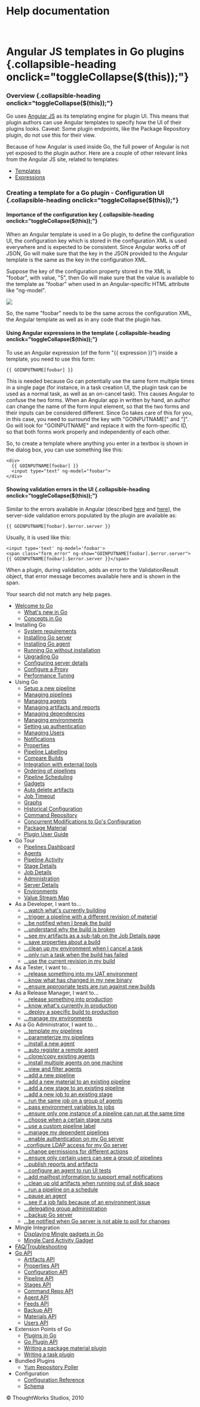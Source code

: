 Help documentation
==================

 

Angular JS templates in Go plugins {.collapsible-heading onclick="toggleCollapse($(this));"}
==================================

### Overview {.collapsible-heading onclick="toggleCollapse($(this));"}

Go uses [Angular JS](http://docs.angularjs.org/guide/templates) as its
templating engine for plugin UI. This means that plugin authors can use
Angular templates to specify how the UI of their plugins looks. Caveat:
Some plugin endpoints, like the Package Repository plugin, do not use
this for their view.

Because of how Angular is used inside Go, the full power of Angular is
not yet exposed to the plugin author. Here are a couple of other
relevant links from the Angular JS site, related to templates:

-   [Templates](http://docs.angularjs.org/tutorial/step_08)
-   [Expressions](http://docs.angularjs.org/guide/expression)

### Creating a template for a Go plugin - Configuration UI {.collapsible-heading onclick="toggleCollapse($(this));"}

#### Importance of the configuration key {.collapsible-heading onclick="toggleCollapse($(this));"}

When an Angular template is used in a Go plugin, to define the
configuration UI, the configuration key which is stored in the
configuration XML is used everywhere and is expected to be consistent.
Since Angular works off of JSON, Go will make sure that the key in the
JSON provided to the Angular template is the same as the key in the
configuration XML.

Suppose the key of the configuration property stored in the XML is
"foobar", with value, "5", then Go will make sure that the value is
available to the template as "foobar" when used in an Angular-specific
HTML attribute like "ng-model".

![](resources/images/cruise/plugin_angular.png)

So, the name "foobar" needs to be the same across the configuration XML,
the Angular template as well as in any code that the plugin has.

#### Using Angular expressions in the template {.collapsible-heading onclick="toggleCollapse($(this));"}

To use an Angular expression (of the form "{{ expression }}") inside a
template, you need to use this form:

``` {.code}
{{ GOINPUTNAME[foobar] }}
```

This is needed because Go can potentially use the same form multiple
times in a single page (for instance, in a task creation UI, the plugin
task can be used as a normal task, as well as an on-cancel task). This
causes Angular to confuse the two forms. When an Angular app in written
by hand, an author can change the name of the form input element, so
that the two forms and their inputs can be considered different. Since
Go takes care of this for you, in this case, you need to surround the
key with "GOINPUTNAME[" and "]". Go will look for "GOINPUTNAME" and
replace it with the form-specific ID, so that both forms work properly
and independently of each other.

So, to create a template where anything you enter in a textbox is shown
in the dialog box, you can use something like this:

``` {.code}
<div>
  {{ GOINPUTNAME[foobar] }}
  <input type="text" ng-model="foobar">
</div>
```

#### Showing validation errors in the UI {.collapsible-heading onclick="toggleCollapse($(this));"}

Similar to the errors available in Angular (described
[here](http://docs.angularjs.org/api/ng/directive/input) and
[here](http://docs.angularjs.org/guide/forms)), the server-side
validation errors populated by the plugin are available as:

``` {.code}
{{ GOINPUTNAME[foobar].$error.server }}
```

Usually, it is used like this:

``` {.code}
<input type='text' ng-model='foobar'>
<span class="form_error" ng-show="GOINPUTNAME[foobar].$error.server">{{ GOINPUTNAME[foobar].$error.server }}</span>
```

When a plugin, during validation, adds an error to the ValidationResult
object, that error message becomes available here and is shown in the
span.

Your search did not match any help pages.

-   [Welcome to Go](welcome_to_go.html)
    -   [What's new in Go](whats_new_in_go.html)
    -   [Concepts in Go](concepts_in_go.html)
-   Installing Go
    -   [System requirements](system_requirements.html)
    -   [Installing Go server](installing_go_server.html)
    -   [Installing Go agent](installing_go_agent.html)
    -   [Running Go without installation](run_go_without_install.html)
    -   [Upgrading Go](upgrading_go.html)
    -   [Configuring server details](configuring_server_details.html)
    -   [Configure a Proxy](configure_proxy.html)
    -   [Performance Tuning](performance_tuning.html)
-   Using Go
    -   [Setup a new pipeline](quick_pipeline_setup.html)
    -   [Managing pipelines](managing_pipelines.html)
    -   [Managing agents](managing_a_build_cloud.html)
    -   [Managing artifacts and
        reports](managing_artifacts_and_reports.html)
    -   [Managing dependencies](managing_dependencies.html)
    -   [Managing environments](managing_environments.html)
    -   [Setting up authentication](dev_authentication.html)
    -   [Managing Users](managing_users.html)
    -   [Notifications](dev_notifications.html)
    -   [Properties](properties.html)
    -   [Pipeline Labelling](build_labelling.html)
    -   [Compare Builds](compare_pipelines.html)
    -   [Integration with external tools](go_integration.html)
    -   [Ordering of pipelines](ordering_of_pipelines.html)
    -   [Pipeline Scheduling](pipeline_scheduling.html)
    -   [Gadgets](gadgets.html)
    -   [Auto delete artifacts](delete_artifacts.html)
    -   [Job Timeout](job_timeout.html)
    -   [Graphs](stage_duration_chart.html)
    -   [Historical Configuration](stage_old_config.html)
    -   [Command Repository](command_repository.html)
    -   [Concurrent Modifications to Go's
        Configuration](concurrent_config_modifications.html)
    -   [Package Material](package_material.html)
    -   [Plugin User Guide](plugin_user_guide.html)
-   Go Tour
    -   [Pipelines Dashboard](Pipelines_Dashboard_page.html)
    -   [Agents](agents_page.html)
    -   [Pipeline Activity](pipeline_activity_page.html)
    -   [Stage Details](stage_details_page.html)
    -   [Job Details](job_details_page.html)
    -   [Administration](administration_page.html)
    -   [Server Details](server_details_page.html)
    -   [Environments](environments_page.html)
    -   [Value Stream Map](value_stream_map.html)
-   As a Developer, I want to...
    -   [...watch what's currently
        building](Pipelines_Dashboard_page.html)
    -   [...trigger a pipeline with a different revision of
        material](trigger_with_options.html)
    -   [...be notified when I break the build](dev_notifications.html)
    -   [...understand why the build is
        broken](dev_understand_why_build_broken.html)
    -   [...see my artifacts as a sub-tab on the Job Details
        page](dev_see_artifact_as_tab.html)
    -   [...save properties about a build](dev_save_properties.html)
    -   [...clean up my environment when I cancel a
        task](dev_clean_up_when_cancel.html)
    -   [...only run a task when the build has
        failed](dev_conditional_task_execution.html)
    -   [...use the current revision in my
        build](dev_use_current_revision_in_build.html#current)
-   As a Tester, I want to...
    -   [...release something into my UAT
        environment](rm_deploy_to_environment.html#deploy_uat)
    -   [...know what has changed in my new
        binary](tester_what_has_changed.html)
    -   [...ensure appropriate tests are run against new
        builds](dependency_management.html)
-   As a Release Manager, I want to...
    -   [...release something into
        production](rm_deploy_to_environment.html#deploy_prod)
    -   [...know what's currently in
        production](rm_what_is_deployed.html)
    -   [...deploy a specific build to
        production](deploy_a_specific_build_to_an_environment.html)
    -   [...manage my environments](managing_environments.html)
-   As a Go Administrator, I want to...
    -   [...template my pipelines](pipeline_templates.html)
    -   [...parameterize my
        pipelines](admin_use_parameters_in_configuration.html)
    -   [...install a new agent](installing_go_agent.html)
    -   [...auto register a remote agent](agent_auto_register.html)
    -   [...clone/copy existing agents](agent_guid_issue.html)
    -   [...install multiple agents on one
        machine](admin_install_multiple_agents.html)
    -   [...view and filter agents](agents_page.html#filter_agents)
    -   [...add a new pipeline](quick_pipeline_setup.html)
    -   [...add a new material to an existing
        pipeline](admin_add_material.html)
    -   [...add a new stage to an existing
        pipeline](admin_add_stage.html)
    -   [...add a new job to an existing stage](admin_add_job.html)
    -   [...run the same job on a group of
        agents](admin_run_on_all_agents.html)
    -   [...pass environment variables to
        jobs](dev_use_current_revision_in_build.html#job)
    -   [...ensure only one instance of a pipeline can run at the same
        time](admin_lock_pipelines.html)
    -   [...choose when a certain stage
        runs](dev_choose_when_stage_runs.html)
    -   [...use a custom pipeline
        label](admin_use_custom_pipeline_label.html)
    -   [...manage my dependent pipelines](managing_dependencies.html)
    -   [...enable authentication on my Go
        server](dev_authentication.html)
    -   [..configure LDAP access for my Go
        server](dev_authentication.html#ldap_authentication)
    -   [...change permissions for different
        actions](dev_authorization.html)
    -   [...ensure only certain users can see a group of
        pipelines](dev_authorization.html#pipeline-groups)
    -   [...publish reports and artifacts](dev_upload_test_report.html)
    -   [...configure an agent to run UI tests](ui_testing.html)
    -   [...add mailhost information to support email
        notifications](admin_mailhost_info.html)
    -   [...clean up old artifacts when running out of disk
        space](admin_out_of_disk_space.html)
    -   [...run a pipeline on a schedule](admin_timer.html)
    -   [...pause an agent](managing_a_build_cloud.html#pausing_agent)
    -   [...see if a job fails because of an environment
        issue](agent_details.html#identifying_environment_issues)
    -   [...delegating group
        administration](delegating_group_administration.html)
    -   [...backup Go server](one_click_backup.html)
    -   [...be notified when Go server is not able to poll for
        changes](material_update_hung.html)
-   Mingle Integration
    -   [Displaying Mingle gadgets in Go](mingle_in_go.html)
    -   [Mingle Card Activity Gadget](mingle_card_activity_gadget.html)
-   [FAQ/Troubleshooting](http://support.thoughtworks.com/categories/20002778-go-community-support)
-   [Go API](go_api.html)
    -   [Artifacts API](Artifacts_API.html)
    -   [Properties API](Properties_API.html)
    -   [Configuration API](Configuration_API.html)
    -   [Pipeline API](Pipeline_API.html)
    -   [Stages API](Stages_API.html)
    -   [Command Repo API](command_repo_api.html)
    -   [Agent API](Agent_API.html)
    -   [Feeds API](Feeds_API.html)
    -   [Backup API](Backup_API.html)
    -   [Materials API](materials_api.html)
    -   [Users API](users_api.html)
-   Extension Points of Go
    -   [Plugins in Go](go_plugins_basics.html)
    -   [Go Plugin API](resources/javadoc/index.html)
    -   [Writing a package material
        plugin](writing_go_package_material_plugin.html)
    -   [Writing a task plugin](writing_go_task_plugins.html)
-   Bundled Plugins
    -   [Yum Repository Poller](yum_repository_poller.html)
-   Configuration
    -   [Configuration Reference](configuration_reference.html)
    -   [Schema](schema.html)

© ThoughtWorks Studios, 2010

